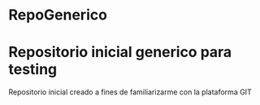 # RepoGenerico
Repositorio inicial generico para testing
===========================================
Repositorio inicial creado a fines de familiarizarme con la plataforma GIT
